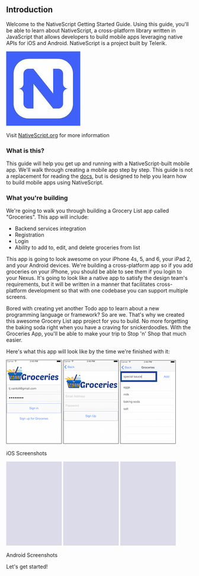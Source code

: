 ## Introduction

Welcome to the NativeScript Getting Started Guide. Using this guide, you'll be able to learn about NativeScript, a cross-platform library written in JavaScript that allows developers to build mobile apps leveraging native APIs for iOS and Android. NativeScript is a project built by Telerik.

![NativeScript.org logo](./images/nativescript-logo.jpg)

Visit [NativeScript.org](nativescript.org) for more information

### What is this?

This guide will help you get up and running with a NativeScript-built mobile app. We'll walk through creating a mobile app step by step. This guide is not a replacement for reading the [docs](http://docs.nativescript.org), but is designed to help you learn how to build mobile apps using NativeScript.

### What you're building

We're going to walk you through building a Grocery List app called "Groceries". This app will include: 

- Backend services integration
- Registration
- Login
- Ability to add to, edit, and delete groceries from list

This app is going to look awesome on your iPhone 4s, 5, and 6, your iPad 2, and your Android devices. We're building a cross-platform app so if you add groceries on your iPhone, you should be able to see them if you login to your Nexus. It's going to look like a native app to satisfy the design team's requirements, but it will be written in a manner that facilitates cross-platform development so that with one codebase you can support multiple screens.

Bored with creating yet another Todo app to learn about a new programming language or framework? So are we. That's why we created this awesome Grocery List app project for you to build. No more forgetting the baking soda right when you have a craving for snickerdoodles. With the Groceries App, you'll be able to make your trip to Stop 'n' Shop that much easier.

Here's what this app will look like by the time we're finished with it:

![login](images/login-screenshot.png)
![register](images/register-screenshot.png)
![list](images/list-screenshot.png)

iOS Screenshots

![placeholder](images/screenshot-placeholder.png)
![placeholder](images/screenshot-placeholder.png)
![placeholder](images/screenshot-placeholder.png)

Android Screenshots

Let's get started!

